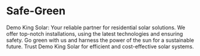 # Safe-Green
Demo King Solar: Your reliable partner for residential solar solutions. We offer top-notch installations, using the latest technologies and ensuring safety. Go green with us and harness the power of the sun for a sustainable future. Trust Demo King Solar for efficient and cost-effective solar systems.
